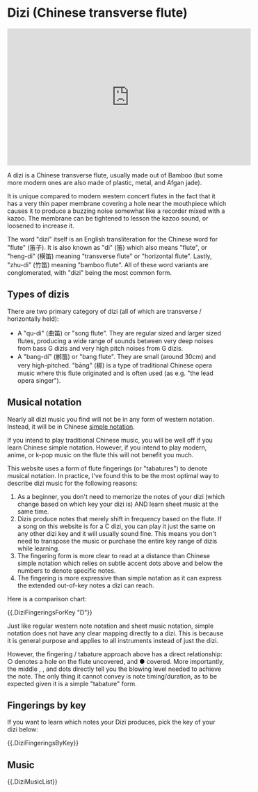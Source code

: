 # Dizi (Chinese transverse flute)

<iframe width="560" height="315" src="https://www.youtube.com/embed/ERYymjFXeiI?start=43" frameborder="0" allow="accelerometer; autoplay; encrypted-media; gyroscope; picture-in-picture" allowfullscreen></iframe>

A dizi is a Chinese transverse flute, usually made out of Bamboo (but some more modern ones are also made of plastic, metal, and Afgan jade).

It is unique compared to modern western concert flutes in the fact that it has a very thin paper membrane covering a hole near the mouthpiece which causes it to produce a buzzing noise somewhat like a recorder mixed with a kazoo. The membrane can be tightened to lesson the kazoo sound, or loosened to increase it.

The word "dizi" itself is an English transliteration for the Chinese word for "flute" (笛子). It is also known as "di" (笛) which also means "flute", or "heng-di" (横笛) meaning "transverse flute" or "horizontal flute". Lastly, "zhu-di" (竹笛) meaning "bamboo flute". All of these word variants are conglomerated, with "dizi" being the most common form.

## Types of dizis

There are two primary category of dizi (all of which are transverse / horizontally held):

- A "qu-di" (曲笛) or "song flute". They are regular sized and larger sized flutes, producing a wide range of sounds between very deep noises from bass G dizis and very high pitch noises from G dizis.
- A "bang-dí" (梆笛) or "bang flute". They are small (around 30cm) and very high-pitched. "bāng" (梆) is a type of traditional Chinese opera music where this flute originated and is often used (as e.g. "the lead opera singer").

## Musical notation

Nearly all dizi music you find will not be in any form of western notation. Instead, it will be in Chinese [simple notation](https://en.wikipedia.org/wiki/Numbered_musical_notation#Examples).

If you intend to play traditional Chinese music, you will be well off if you learn Chinese simple notation. However, if you intend to play modern, anime, or k-pop music on the flute this will not benefit you much.

This website uses a form of flute fingerings (or "tabatures") to denote musical notation. In practice, I've found this to be the most optimal way to describe dizi music for the following reasons:

1. As a beginner, you don't need to memorize the notes of your dizi (which change based on which key your dizi is) AND learn sheet music at the same time.
2. Dizis produce notes that merely shift in frequency based on the flute. If a song on this website is for a C dizi, you can play it just the same on any other dizi key and it will usually sound fine. This means you don't need to transpose the music or purchase the entire key range of dizis while learning.
3. The fingering form is more clear to read at a distance than Chinese simple notation which relies on subtle accent dots above and below the numbers to denote specific notes.
4. The fingering is more expressive than simple notation as it can express the extended out-of-key notes a dizi can reach.

Here is a comparison chart:

{{.DiziFingeringsForKey "D"}}

Just like regular western note notation and sheet music notation, simple notation does not have any clear mapping directly to a dizi. This is because it is general purpose and applies to all instruments instead of just the dizi.

However, the fingering / tabature approach above has a direct relationship: ○ denotes a hole on the flute uncovered, and ● covered. More importantly, the middle <x-m1></x-m1>, <x-m2></x-m2>, and <x-m3></x-m3> dots directly tell you the blowing level needed to achieve the note. The only thing it cannot convey is note timing/duration, as to be expected given it is a simple "tabature" form.

## Fingerings by key

If you want to learn which notes your Dizi produces, pick the key of your dizi below:

{{.DiziFingeringsByKey}}

## Music

{{.DiziMusicList}}
